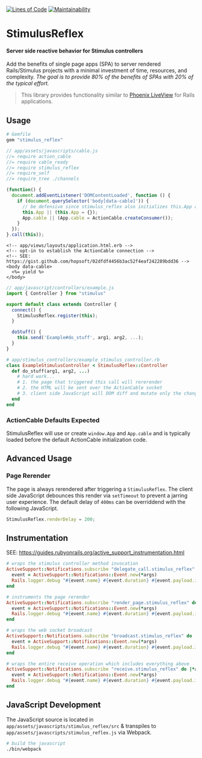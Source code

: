 [![Lines of Code](http://img.shields.io/badge/lines_of_code-160-brightgreen.svg?style=flat)](http://blog.codinghorror.com/the-best-code-is-no-code-at-all/)
[![Maintainability](https://img.shields.io/codeclimate/maintainability/hopsoft/stimulus_reflex.svg)](https://codeclimate.com/github/hopsoft/stimulus_reflex)

# StimulusReflex

#### Server side reactive behavior for Stimulus controllers

Add the benefits of single page apps (SPA) to server rendered Rails/Stimulus projects with a minimal investment of time, resources, and complexity.
_The goal is to provide 80% of the benefits of SPAs with 20% of the typical effort._

> This library provides functionality similar to [Phoenix LiveView](https://youtu.be/Z2DU0qLfPIY?t=670) for Rails applications.

## Usage

```ruby
# Gemfile
gem "stimulus_reflex"
```

```javascript
// app/assets/javascripts/cable.js
//= require action_cable
//= require cable_ready
//= require stimulus_reflex
//= require_self
//= require_tree ./channels

(function() {
  document.addEventListener('DOMContentLoaded', function () {
    if (document.querySelector('body[data-cable]')) {
      // be defensive since stimulus_reflex also initializes this.App and App.cable
      this.App || (this.App = {});
      App.cable || (App.cable = ActionCable.createConsumer());
    }
  });
}.call(this));
```

```erb
<!-- app/views/layouts/application.html.erb -->
<!-- opt-in to establish the ActionCable connection -->
<!-- SEE: https://gist.github.com/hopsoft/02dfdf4456b3ac52f4eaf242289bdd36 -->
<body data-cable>
  <%= yield %>
</body>
```

```javascript
// app/javascript/controllers/example.js
import { Controller } from "stimulus"

export default class extends Controller {
  connect() {
    StimulusReflex.register(this);
  }

  doStuff() {
    this.send('Example#do_stuff', arg1, arg2, ...);
  }
}
```

```ruby
# app/stimulus_controllers/example_stimulus_controller.rb
class ExampleStimulusController < StimulusReflex::Controller
  def do_stuff(arg1, arg2, ...)
    # hard work...
    # 1. the page that triggered this call will rererender
    # 2. the HTML will be sent over the ActionCable socket
    # 3. client side JavaScript will DOM diff and mutate only the changed nodes
  end
end
```

### ActionCable Defaults Expected

StimulusReflex will use or create `window.App` and `App.cable`
and is typically loaded before the default ActionCable initialization code.

## Advanced Usage

### Page Rerender

The page is always rerendered after triggering a `StimulusReflex`.
The client side JavaScript debounces this render via `setTimeout` to prevent a jarring user experience.
The default delay of `400ms` can be overriddend with the following JavaScript.

```javascript
StimulusReflex.renderDelay = 200;
```

## Instrumentation

SEE: https://guides.rubyonrails.org/active_support_instrumentation.html

```ruby
# wraps the stimulus controller method invocation
ActiveSupport::Notifications.subscribe "delegate_call.stimulus_reflex" do |*args|
  event = ActiveSupport::Notifications::Event.new(*args)
  Rails.logger.debug "#{event.name} #{event.duration} #{event.payload.inspect}"
end

# instruments the page rerender
ActiveSupport::Notifications.subscribe "render_page.stimulus_reflex" do |*args|
  event = ActiveSupport::Notifications::Event.new(*args)
  Rails.logger.debug "#{event.name} #{event.duration} #{event.payload.inspect}"
end

# wraps the web socket broadcast
ActiveSupport::Notifications.subscribe "broadcast.stimulus_reflex" do |*args|
  event = ActiveSupport::Notifications::Event.new(*args)
  Rails.logger.debug "#{event.name} #{event.duration} #{event.payload.inspect}"
end

# wraps the entire receive operation which includes everything above
ActiveSupport::Notifications.subscribe "receive.stimulus_reflex" do |*args|
  event = ActiveSupport::Notifications::Event.new(*args)
  Rails.logger.debug "#{event.name} #{event.duration} #{event.payload.inspect}"
end
```

## JavaScript Development

The JavaScript source is located in `app/assets/javascripts/stimulus_reflex/src`
& transpiles to `app/assets/javascripts/stimulus_reflex.js` via Webpack.

```sh
# build the javascript
./bin/webpack
```
